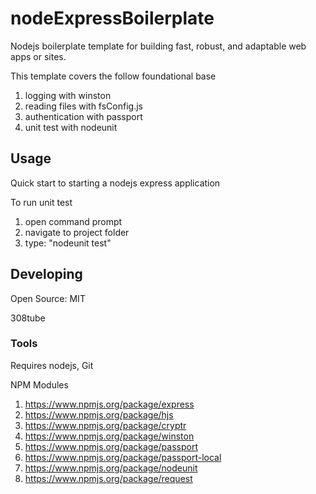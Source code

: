 
# nodeExpressBoilerplate
Nodejs boilerplate template for building fast, robust, and adaptable web apps or sites. 

This template covers the follow foundational base

1. logging with winston
2. reading files with fsConfig.js
3. authentication with passport
4. unit test with nodeunit

## Usage
Quick start to starting a nodejs express application

To run unit test

1. open command prompt
2. navigate to project folder
3. type: "nodeunit test"

## Developing
Open Source: MIT

308tube

### Tools
Requires nodejs, Git

NPM Modules

1. https://www.npmjs.org/package/express
2. https://www.npmjs.org/package/hjs
3. https://www.npmjs.org/package/cryptr 
4. https://www.npmjs.org/package/winston
5. https://www.npmjs.org/package/passport
6. https://www.npmjs.org/package/passport-local
7. https://www.npmjs.org/package/nodeunit
6. https://www.npmjs.org/package/request
